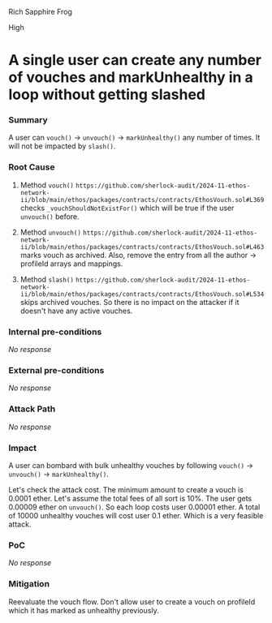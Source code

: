 Rich Sapphire Frog

High

# A single user can create any number of vouches and markUnhealthy in a loop without getting slashed

### Summary

A user can `vouch()` -> `unvouch()` -> `markUnhealthy()` any number of times. It will not be impacted by `slash()`.

### Root Cause

1. Method `vouch()` `https://github.com/sherlock-audit/2024-11-ethos-network-ii/blob/main/ethos/packages/contracts/contracts/EthosVouch.sol#L369` checks `_vouchShouldNotExistFor()`  which will be true if the user `unvouch()` before. 

2. Method `unvouch()` `https://github.com/sherlock-audit/2024-11-ethos-network-ii/blob/main/ethos/packages/contracts/contracts/EthosVouch.sol#L463` marks vouch as archived. Also, remove the entry from all the author -> profileId arrays and mappings.

3. Method `slash()` `https://github.com/sherlock-audit/2024-11-ethos-network-ii/blob/main/ethos/packages/contracts/contracts/EthosVouch.sol#L534` skips archived vouches. So there is no impact on the attacker if it doesn't have any active vouches. 

### Internal pre-conditions

_No response_

### External pre-conditions

_No response_

### Attack Path

_No response_

### Impact

A user can bombard with bulk unhealthy vouches by following `vouch()` -> `unvouch()` -> `markUnhealthy()`. 

Let's check the attack cost. The minimum amount to create a vouch is 0.0001 ether. Let's assume the total fees of all sort is 10%. The user gets 0.00009 ether on `unvouch()`. So each loop costs user 0.00001 ether. A total of 10000 unhealthy vouches will cost user 0.1 ether. Which is a very feasible attack.

### PoC

_No response_

### Mitigation

Reevaluate the vouch flow. Don't allow user to create a vouch on profileId which it has marked as unhealthy previously.